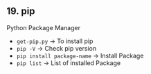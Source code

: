 ## 19. pip
Python Package Manager
- `get-pip.py` &rarr; To install pip
- `pip -V` &rarr; Check pip version
- `pip install package-name` &rarr; Install Package
- `pip list` &rarr; List of installed Package
